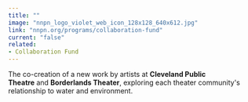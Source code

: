 ```yaml
---
title: ""
image: "nnpn_logo_violet_web_icon_128x128_640x612.jpg"
link: "nnpn.org/programs/collaboration-fund"
current: "false"
related:
- Collaboration Fund
---
```


The co-creation of a new work by artists at **Cleveland Public Theatre** and **Borderlands Theater**, exploring each theater community's relationship to water and environment. 

